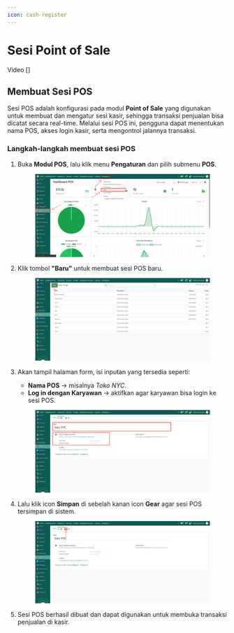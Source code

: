 ```yaml
---
icon: cash-register
---
```


# Sesi Point of Sale

Video \[]

## Membuat Sesi POS

Sesi POS adalah konfigurasi pada modul **Point of Sale** yang digunakan untuk membuat dan mengatur sesi kasir, sehingga transaksi penjualan bisa dicatat secara real-time. Melalui sesi POS ini, pengguna dapat menentukan nama POS, akses login kasir, serta mengontrol jalannya transaksi.

### Langkah-langkah membuat sesi POS

1.  Buka **Modul POS**, lalu klik menu **Pengaturan** dan pilih submenu **POS**.

    <figure><img src="../../../.gitbook/assets/images-66.png" alt=""><figcaption></figcaption></figure>


2.  Klik tombol **"Baru"** untuk membuat sesi POS baru.

    <figure><img src="../../../.gitbook/assets/images-67.png" alt=""><figcaption></figcaption></figure>


3.  Akan tampil halaman form, isi inputan yang tersedia seperti:

    * **Nama POS** → misalnya _Toko NYC_.
    * **Log in dengan Karyawan** → aktifkan agar karyawan bisa login ke sesi POS.

    <figure><img src="../../../.gitbook/assets/images-68.png" alt=""><figcaption></figcaption></figure>


4.  Lalu klik icon **Simpan** di sebelah kanan icon **Gear** agar sesi POS tersimpan di sistem.

    <figure><img src="../../../.gitbook/assets/images-69.png" alt=""><figcaption></figcaption></figure>


5. Sesi POS berhasil dibuat dan dapat digunakan untuk membuka transaksi penjualan di kasir.

